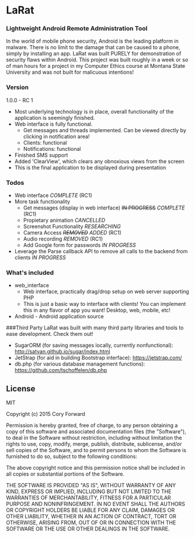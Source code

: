 # LaRat
### Lightweight Android Remote Administration Tool
In the world of mobile phone security, Android is the leading platform in malware. There is no limit to the damage that can be caused to a phone, simply by installing an app. LaRat was built PURELY for demonstration of security flaws within Android. This project was built roughly in a week or so of man hours for a project in my Computer Ethics course at Montana State University and was not built for malicuous intentions!

### Version
1.0.0 - RC 1
- Most underlying technology is in place, overall functionality of the application is seemingly finished.
- Web interface is fully functional.
	- Get messages and threads implemented. Can be viewed directly by clicking in notification area!
	- Clients: functional
	- Notifications: functional
- Finished SMS support
- Added 'ClearView', which clears any obnoxious views from the screen
- This is the final application to be displayed during presentation

### Todos
 - Web interface *COMPLETE* (RC1)
 - More task functionality
    - Get messages (display in web interface) ~~IN PROGRESS~~ *COMPLETE* (RC1)
    - Propietary animation *CANCELLED*
    - Screenshot Functionality *RESEARCHING*
    - Camera Access ~~*REMOVED*~~ *ADDED* (RC1)
    - Audio recording *REMOVED* (RC1)
    - Add Google form for passwords *IN PROGRESS*
 - Leverage the Parse callback API to remove all calls to the backend from clients *IN PROGRESS*

### What's included
- web_interface
 	- Web interface, practically drag/drop setup on web server supporting PHP
 	- This is just a basic way to interface with clients! You can implement this in any flavor of app you want! Desktop, web, mobile, etc!
- Android
        - Android application source

###Third Party
LaRat was built with many third party libraries and tools to ease development. Check them out!
- SugarORM (for saving messages locally, currently nonfunctional): http://satyan.github.io/sugar/index.html
- JetStrap (for aid in building Bootstrap interface): https://jetstrap.com/
- db.php (for various database management functions): https://github.com/tschoffelen/db.php

License
----

MIT

Copyright (c) 2015 Cory Forward

Permission is hereby granted, free of charge, to any person obtaining a copy
of this software and associated documentation files (the "Software"), to deal
in the Software without restriction, including without limitation the rights
to use, copy, modify, merge, publish, distribute, sublicense, and/or sell
copies of the Software, and to permit persons to whom the Software is
furnished to do so, subject to the following conditions:

The above copyright notice and this permission notice shall be included in
all copies or substantial portions of the Software.

THE SOFTWARE IS PROVIDED "AS IS", WITHOUT WARRANTY OF ANY KIND, EXPRESS OR
IMPLIED, INCLUDING BUT NOT LIMITED TO THE WARRANTIES OF MERCHANTABILITY,
FITNESS FOR A PARTICULAR PURPOSE AND NONINFRINGEMENT. IN NO EVENT SHALL THE
AUTHORS OR COPYRIGHT HOLDERS BE LIABLE FOR ANY CLAIM, DAMAGES OR OTHER
LIABILITY, WHETHER IN AN ACTION OF CONTRACT, TORT OR OTHERWISE, ARISING FROM,
OUT OF OR IN CONNECTION WITH THE SOFTWARE OR THE USE OR OTHER DEALINGS IN
THE SOFTWARE.

